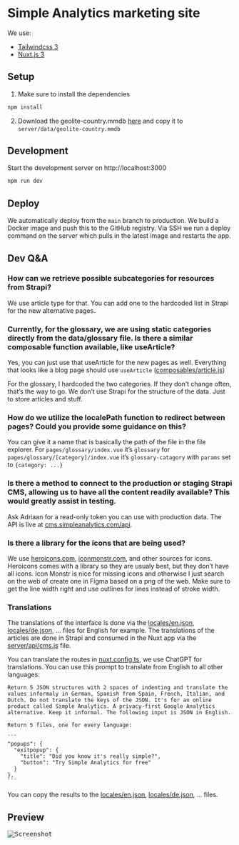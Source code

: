 # Simple Analytics marketing site

We use:

- [Tailwindcss 3](https://tailwindcss.com/docs/utility-first)
- [Nuxt.js 3](https://v3.nuxtjs.org)

## Setup

1. Make sure to install the dependencies

```bash
npm install
```

2. Download the geolite-country.mmdb [here](https://assets.simpleanalytics.com/files/2025-07-07-geolite-country.mmdb) and copy it to `server/data/geolite-country.mmdb`

## Development

Start the development server on http://localhost:3000

```bash
npm run dev
```

## Deploy

We automatically deploy from the `main` branch to production. We build a Docker image and push this to the GitHub registry. Via SSH we run a deploy command on the server which pulls in the latest image and restarts the app.

## Dev Q&A

### How can we retrieve possible subcategories for resources from Strapi?

We use article type for that. You can add one to the hardcoded list in Strapi for the new alternative pages.

### Currently, for the glossary, we are using static categories directly from the data/glossary file. Is there a similar composable function available, like useArticle?

Yes, you can just use that useArticle for the new pages as well. Everything that looks like a blog page should use `useArticle` ([composables/article.js](composables/article.js))

For the glossary, I hardcoded the two categories. If they don’t change often, that’s the way to go. We don’t use Strapi for the structure of the data. Just to store articles and stuff.

### How do we utilize the localePath function to redirect between pages? Could you provide some guidance on this?

You can give it a name that is basically the path of the file in the file explorer. For `pages/glossary/index.vue` it’s `glossary` for `pages/glossary/[category]/index.vue` it’s `glossary-catagory` with `params` set to `{category: ...}`

### Is there a method to connect to the production or staging Strapi CMS, allowing us to have all the content readily available? This would greatly assist in testing.

Ask Adriaan for a read-only token you can use with production data. The API is live at [cms.simpleanalytics.com/api](https://cms.simpleanalytics.com/api).

### Is there a library for the icons that are being used?

We use [heroicons.com](https://heroicons.com), [iconmonstr.com](https://iconmonstr.com), and other sources for icons. Heroicons comes with a library so they are usualy best, but they don’t have all icons. Icon Monstr is nice for missing icons and otherwise I just search on the web of create one in Figma based on a png of the web. Make sure to get the line width right and use outlines for lines instead of stroke width.

### Translations

The translations of the interface is done via the [locales/en.json](locales/en.json), [locales/de.json](locales/de.json), ... files for English for example. The translations of the articles are done in Strapi and consumed in the Nuxt app via the [server/api/cms.js](server/api/cms.js) file.

You can translate the routes in [nuxt.config.ts](nuxt.config.ts), we use ChatGPT for translations. You can use this prompt to translate from English to all other languages:

````
Return 5 JSON structures with 2 spaces of indenting and translate the values informaly in German, Spanish from Spain, French, Italian, and Dutch. Do not translate the keys of the JSON. It's for an online product called Simple Analytics. A privacy-first Google Analytics alternative. Keep it informal. The following input is JSON in English.

Return 5 files, one for every language:

```
"popups": {
  "exitpopup": {
    "title": "Did you know it's really simple?",
    "button": "Try Simple Analytics for free"
  }
},
```
````

You can copy the results to the [locales/en.json](locales/en.json), [locales/de.json](locales/de.json), ... files.

## Preview

<kbd><img alt="Screenshot" src="https://github.com/user-attachments/assets/0f9c00be-f146-40bf-9cda-cf4b3b24dc71"></kbd>
